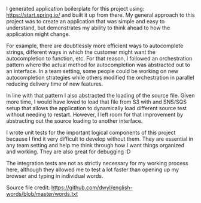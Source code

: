 I generated application boilerplate for this project using: https://start.spring.io/
and built it up from there. My general approach to this project was to create an
application that was simple and easy to understand, but demonstrates my ability to
think ahead to how the application might change.

For example, there are doubtlessly more efficient ways to autocomplete strings,
different ways in which the customer might want the autocompletion to function, etc.
For that reason, I followed an orchestration pattern where the actual method for
autocompletion was abstracted out to an interface. In a team setting, some people 
could be working on new autocompletion strategies while others modified the
orchestration in parallel reducing delivery time of new features.

In line with that pattern I also abstracted the loading of the source file. Given
more time, I would have loved to load that file from S3 with and SNS/SQS setup that
allows the application to dynamically load different source test without needing
to restart. However, I left room for that improvement by abstracting out the source
loading to another interface.

I wrote unit tests for the important logical components of this project because I find
it very difficult to develop without them. They are essential in any team setting and
help me think through how I want things organized and working. They are also great for
debugging :D

The integration tests are not as strictly necessary for my working process here, although 
they allowed me to test a lot faster than opening up my browser and typing in individual 
words.

Source file credit: https://github.com/dwyl/english-words/blob/master/words.txt
